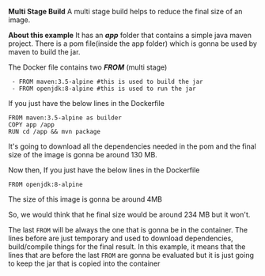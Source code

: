 **Multi Stage Build**
A multi stage build helps to reduce the final size of an image.

**About this example**
It has an ***app*** folder that contains a simple java maven project. There is a pom file(inside the app folder) which is gonna be used by maven to build the jar.

The Docker file contains two ***FROM*** (multi stage)
```
 - FROM maven:3.5-alpine #this is used to build the jar
 - FROM openjdk:8-alpine #this is used to run the jar
 ```

If you just have the below lines in the Dockerfile
```
FROM maven:3.5-alpine as builder
COPY app /app
RUN cd /app && mvn package
```
It's going to download all the dependencies needed in the pom and the final size of the image is gonna be around 130 MB.

Now then, If you just have the below lines in the Dockerfile
```
FROM openjdk:8-alpine
```
The size of this image is gonna be around 4MB

So, we would think that he final size would be around 234 MB but it won't.


The last ```FROM``` will be always the one that is gonna be in the container. The lines before are just temporary and used to download dependencies, build/compile things for the final result. In this example, it means that the lines that are before the last ```FROM``` are gonna be evaluated but it is just going to keep the jar that is copied into the container
